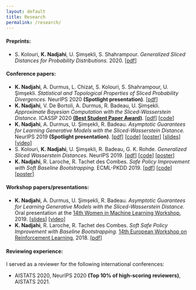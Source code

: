 ```yaml
---
layout: default
title: Research
permalink: /research/
---
```


<h4>Preprints:</h4>

<ul>
	<li> S. Kolouri, <b>K. Nadjahi</b>, U. &#350;im&#351;ekli, S. Shahrampour. <i>Generalized Sliced Distances for Probability Distributions.</i> 2020. [<a href="https://arxiv.org/pdf/2002.12537.pdf" target="_blank">pdf</a>] </li>
</ul>

<h4>Conference papers:</h4>

<ul>
	<li> <b>K. Nadjahi</b>, A. Durmus, L. Chizat, S. Kolouri, S. Shahrampour, U. &#350;im&#351;ekli. <i>Statistical and Topological Properties of Sliced Probability Divergences.</i> NeurIPS 2020 <b>(Spotlight presentation)</b>. [<a href="https://arxiv.org/pdf/2003.05783.pdf" target="_blank">pdf</a>] </li>
	<li> <b>K. Nadjahi</b>, V. De Bortoli, A. Durmus, R. Badeau, U. &#350;im&#351;ekli. <i>Approximate Bayesian Computation with the Sliced-Wasserstein Distance.</i> ICASSP 2020 <a href="https://2020.ieeeicassp.org/general/icassp-best-paper-awards/" target="_blank"><b>(Best Student Paper Award)</b></a>. [<a href="https://arxiv.org/pdf/1910.12815.pdf" target="_blank">pdf</a>] [<a href="https://github.com/kimiandj/slicedwass_abc" target="_blank">code</a>] </li>
	<li> <b>K. Nadjahi</b>, A. Durmus, U. &#350;im&#351;ekli, R. Badeau. <i>Asymptotic Guarantees for Learning Generative Models with the Sliced-Wasserstein Distance.</i> NeurIPS 2019 <b>(Spotlight presentation)</b>. [<a href="https://arxiv.org/pdf/1906.04516.pdf" target="_blank">pdf</a>] [<a href="https://github.com/kimiandj/min_swe" target="_blank">code</a>] [<a href="{{site.url}}{{site.baseurl}}/assets/files/posters/min_swe.pdf" target="_blank">poster</a>] [<a href="{{site.url}}{{site.baseurl}}/assets/files/slides/min_swe_spotlight_neurips2019.pdf" target="_blank">slides</a>] [<a href="https://slideslive.com/38923047/track-3-session-6-spotlights-part-1" target="_blank">video</a>] </li>
	<li> S. Kolouri, <b>K. Nadjahi</b>, U. &#350;im&#351;ekli, R. Badeau, G. K. Rohde. <i>Generalized Sliced Wasserstein Distances.</i> NeurIPS 2019. [<a href="https://arxiv.org/pdf/1902.00434.pdf" target="_blank">pdf</a>] [<a href="https://github.com/kimiandj/gsw" target="_blank">code</a>] [<a href="{{site.url}}{{site.baseurl}}/assets/files/posters/gsw.pdf" target="_blank">poster</a>] </li>
	<li> <b>K. Nadjahi</b>, R. Laroche, R. Tachet des Combes. <i>Safe Policy Improvement with Soft Baseline Bootstrapping.</i> ECML-PKDD 2019. [<a href="https://arxiv.org/pdf/1907.05079.pdf" target="_blank">pdf</a>] [<a href="https://github.com/RomainLaroche/SPIBB" target="_blank">code</a>] [<a href="{{site.url}}{{site.baseurl}}/assets/files/posters/soft_spibb.pdf" target="_blank">poster</a>] </li>
</ul>

<h4>Workshop papers/presentations:</h4>

<ul>
	<li> <b>K. Nadjahi</b>, A. Durmus, U. &#350;im&#351;ekli, R. Badeau. <i>Asymptotic Guarantees for Learning Generative Models with the Sliced-Wasserstein Distance.</i> Oral presentation at the <a href="https://wimlworkshop.org/2019/" target="_blank">14th Women in Machine Learning Workshop</a>, 2019. [<a href="{{site.url}}{{site.baseurl}}/assets/files/slides/min_swe_wiml2019.pdf" target="_blank">slides</a>] [<a href="https://slideslive.com/38922557/contributed-talk-1-asymptotic-guarantees-for-learning-generative-models-with-the-slicedwasserstein-distance" target="_blank">video</a>] </li>
	<li> <b>K. Nadjahi</b>, R. Laroche, R. Tachet des Combes. <i>Soft Safe Policy Improvement with Baseline Bootstrapping.</i> <a href="https://ewrl.wordpress.com/past-ewrl/ewrl14-2018/" target="_blank">14th European Workshop on Reinforcement Learning</a>, 2018. [<a href="https://www.microsoft.com/en-us/research/uploads/prod/2019/04/ewrl_14_2018_paper_50.pdf" target="_blank">pdf</a>] </li>
</ul>

<h4>Reviewing experience:</h4>
I served as a reviewer for the following international conferences: 
<ul>
	<li> AISTATS 2020, NeurIPS 2020 <b>(Top 10% of high-scoring reviewers)</b>, AISTATS 2021. </li>
</ul>
